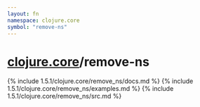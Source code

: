 ```yaml
---
layout: fn
namespace: clojure.core
symbol: "remove-ns"
---
```


# [clojure.core](../)/remove-ns

{% include 1.5.1/clojure.core/remove_ns/docs.md %}
{% include 1.5.1/clojure.core/remove_ns/examples.md %}
{% include 1.5.1/clojure.core/remove_ns/src.md %}

